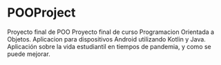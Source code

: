 # POOProject
Proyecto final de POO
Proyecto final de curso Programacion Orientada a Objetos. Aplicacion para dispositivos Android utilizando Kotlin y Java. Aplicación sobre la vida estudiantil en tiempos de pandemia, y como se puede mejorar.
